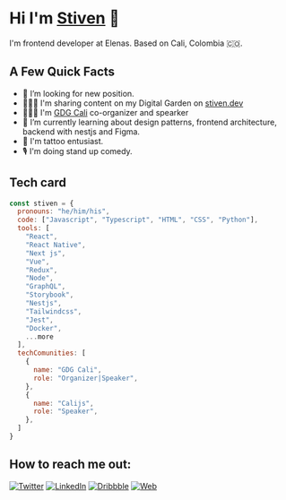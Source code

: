 # Hi I'm [Stiven](https://stiven.dev/) 👋

I'm frontend developer at Elenas. Based on Cali, Colombia 🇨🇴.

## A Few Quick Facts

- 🔭 I’m looking for new position.
- 👨🏼‍💻 I'm sharing content on my Digital Garden on [stiven.dev](https://stiven.dev/)
- 🧑🏼‍🏫 I'm [GDG Cali](https://gdg.community.dev/gdg-cali/) co-organizer and spearker
- 🌱 I’m currently learning about design patterns, frontend architecture, backend with nestjs and Figma.
- 💉 I'm tattoo entusiast.
- 🎙️ I'm doing stand up comedy.

## Tech card

```javascript
const stiven = {
  pronouns: "he/him/his",
  code: ["Javascript", "Typescript", "HTML", "CSS", "Python"],
  tools: [
    "React",
    "React Native",
    "Next js",
    "Vue",
    "Redux",
    "Node",
    "GraphQL",
    "Storybook",
    "Nestjs",
    "Tailwindcss",
    "Jest",
    "Docker",
    ...more
  ],
  techComunities: [
    {
      name: "GDG Cali",
      role: "Organizer|Speaker",
    },
    {
      name: "Calijs",
      role: "Speaker",
    },
  ]
}

```


## How to reach me out:

<a href="https://twitter.com/stivncastillo_" target="_blank"><img alt="Twitter" src="https://img.shields.io/badge/twitter-%231DA1F2.svg?&style=for-the-badge&logo=twitter&logoColor=white" /></a>
<a href="https://www.linkedin.com/in/stivncastillo/" target="_blank"><img alt="LinkedIn" src="https://img.shields.io/badge/linkedin-%230077B5.svg?&style=for-the-badge&logo=linkedin&logoColor=white" /></a> 
<a href="https://dribbble.com/stivncastillo" target="_blank"><img alt="Dribbble" src="https://img.shields.io/badge/dribbble-ea4c89.svg?&style=for-the-badge&logo=dribbble&logoColor=white" /></a>
<a href="https://www.stiven.dev/" target="_blank"><img alt="Web" src="https://img.shields.io/badge/web-040d04.svg?&style=for-the-badge&logo=web&logoColor=white" /></a>

